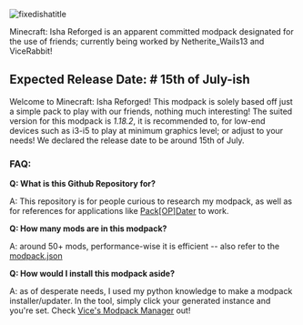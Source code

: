 ![fixedishatitle](https://user-images.githubusercontent.com/105757172/178082926-692445fb-905e-42bc-af47-8db0715c7573.png)


Minecraft: Isha Reforged is an apparent committed modpack designated for the use of friends; currently being worked by Netherite_Wails13 and ViceRabbit!

## Expected Release Date: # 15th of July-ish

Welcome to Minecraft: Isha Reforged! This modpack is solely based off just a simple pack to play with our friends, nothing much interesting! The suited version for this modpack is *1.18.2*, it is recommended to, for low-end devices such as i3-i5 to play at minimum graphics level; or adjust to your needs! We declared the release date to be around 15th of July.

### FAQ: 

**Q: What is this Github Repository for?**

A: This repository is for people curious to research my modpack, as well as for references for applications like [Pack[OP]Dater](https://github.com/copygirl/PackOPdater) to work.

**Q: How many mods are in this modpack?**
 
A: around 50+ mods, performance-wise it is efficient -- also refer to the [modpack.json](https://github.com/ViceRabbit/MCModpack-Isha-Reforged/blob/main/modpack.json)

**Q: How would I install this modpack aside?**

A: as of desperate needs, I used my python knowledge to make a modpack installer/updater. In the tool, simply click your generated instance and you're set. Check [Vice's Modpack Manager](https://github.com/ViceRabbit/Vice-Modpack_Manager) out!



